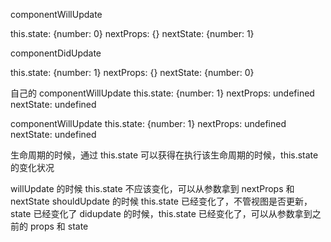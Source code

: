 componentWillUpdate

this.state: {number: 0}
nextProps: {}
nextState: {number: 1}

componentDidUpdate

this.state: {number: 1}
nextProps: {}
nextState: {number: 0}

自己的
componentWillUpdate
this.state: {number: 1}
nextProps: undefined
nextState: undefined

componentWillUpdate
this.state: {number: 1}
nextProps: undefined
nextState: undefined

生命周期的时候，通过 this.state 可以获得在执行该生命周期的时候，this.state 的变化状况

willUpdate 的时候 this.state 不应该变化，可以从参数拿到 nextProps 和 nextState
shouldUpdate 的时候 this.state 已经变化了，不管视图是否更新，state 已经变化了
didupdate 的时候，this.state 已经变化了，可以从参数拿到之前的 props 和 state
